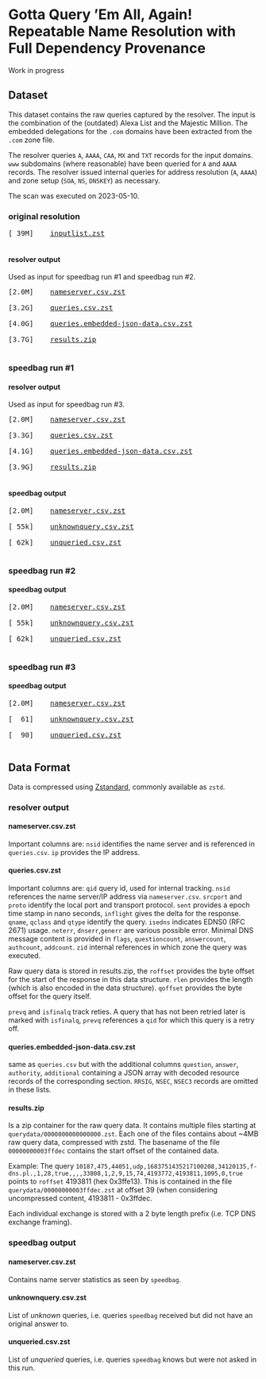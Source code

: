 # Gotta Query ’Em All, Again! Repeatable Name Resolution with Full Dependency Provenance

Work in progress

## Dataset

This dataset contains the raw queries captured by the resolver.
The input is the combination of the (outdated) Alexa List and the Majestic Million.
The embedded delegations for the `.com` domains have been extracted from the `.com` zone file.

The resolver queries `A`, `AAAA`, `CAA`, `MX` and `TXT` records for the input domains.
`www` subdomains (where reasonable) have been queried for `A` and `AAAA` records.
The resolver issued internal queries for address resolution (`A`, `AAAA`) and zone setup (`SOA`, `NS`, `DNSKEY`) as necessary.

The scan was executed on 2023-05-10.

### original resolution

<pre>
[&nbsp;39M]&nbsp;&nbsp;&nbsp;&nbsp;<a href="https://alcatraz.net.in.tum.de/naab-anrw2023/inputlist.zst">inputlist.zst</a><br>
</pre>


#### resolver output
Used as input for speedbag run #1 and speedbag run #2.

<pre>
[2.0M]&nbsp;&nbsp;&nbsp;&nbsp;<a href="https://alcatraz.net.in.tum.de/naab-anrw2023/original/resolveout/nameserver.csv.zst">nameserver.csv.zst</a><br>
[3.2G]&nbsp;&nbsp;&nbsp;&nbsp;<a href="https://alcatraz.net.in.tum.de/naab-anrw2023/original/resolveout/queries.csv.zst">queries.csv.zst</a><br>
[4.0G]&nbsp;&nbsp;&nbsp;&nbsp;<a href="https://alcatraz.net.in.tum.de/naab-anrw2023/original/resolveout/queries.embedded-json-data.csv.zst">queries.embedded-json-data.csv.zst</a><br>
[3.7G]&nbsp;&nbsp;&nbsp;&nbsp;<a href="https://alcatraz.net.in.tum.de/naab-anrw2023/original/resolveout/results.zip">results.zip</a><br>
</pre>


### speedbag run #1

#### resolver output
Used as input for speedbag run #3.

<pre>
[2.0M]&nbsp;&nbsp;&nbsp;&nbsp;<a href="https://alcatraz.net.in.tum.de/naab-anrw2023/speedbag-run1/resolveout/nameserver.csv.zst">nameserver.csv.zst</a><br>
[3.3G]&nbsp;&nbsp;&nbsp;&nbsp;<a href="https://alcatraz.net.in.tum.de/naab-anrw2023/speedbag-run1/resolveout/queries.csv.zst">queries.csv.zst</a><br>
[4.1G]&nbsp;&nbsp;&nbsp;&nbsp;<a href="https://alcatraz.net.in.tum.de/naab-anrw2023/speedbag-run1/resolveout/queries.embedded-json-data.csv.zst">queries.embedded-json-data.csv.zst</a><br>
[3.9G]&nbsp;&nbsp;&nbsp;&nbsp;<a href="https://alcatraz.net.in.tum.de/naab-anrw2023/speedbag-run1/resolveout/results.zip">results.zip</a><br>
</pre>


#### speedbag output

<pre>
[2.0M]&nbsp;&nbsp;&nbsp;&nbsp;<a href="https://alcatraz.net.in.tum.de/naab-anrw2023/speedbag-run1/speedbagout/nameserver.csv.zst">nameserver.csv.zst</a><br>
[&nbsp;55k]&nbsp;&nbsp;&nbsp;&nbsp;<a href="https://alcatraz.net.in.tum.de/naab-anrw2023/speedbag-run1/speedbagout/unknownquery.csv.zst">unknownquery.csv.zst</a><br>
[&nbsp;62k]&nbsp;&nbsp;&nbsp;&nbsp;<a href="https://alcatraz.net.in.tum.de/naab-anrw2023/speedbag-run1/speedbagout/unqueried.csv.zst">unqueried.csv.zst</a><br>
</pre>


### speedbag run #2

#### speedbag output

<pre>
[2.0M]&nbsp;&nbsp;&nbsp;&nbsp;<a href="https://alcatraz.net.in.tum.de/naab-anrw2023/speedbag-run2/speedbagout/nameserver.csv.zst">nameserver.csv.zst</a><br>
[&nbsp;55k]&nbsp;&nbsp;&nbsp;&nbsp;<a href="https://alcatraz.net.in.tum.de/naab-anrw2023/speedbag-run2/speedbagout/unknownquery.csv.zst">unknownquery.csv.zst</a><br>
[&nbsp;62k]&nbsp;&nbsp;&nbsp;&nbsp;<a href="https://alcatraz.net.in.tum.de/naab-anrw2023/speedbag-run2/speedbagout/unqueried.csv.zst">unqueried.csv.zst</a><br>
</pre>


### speedbag run #3

#### speedbag output

<pre>
[2.0M]&nbsp;&nbsp;&nbsp;&nbsp;<a href="https://alcatraz.net.in.tum.de/naab-anrw2023/speedbag-run3/speedbagout/nameserver.csv.zst">nameserver.csv.zst</a><br>
[&nbsp;&nbsp;61]&nbsp;&nbsp;&nbsp;&nbsp;<a href="https://alcatraz.net.in.tum.de/naab-anrw2023/speedbag-run3/speedbagout/unknownquery.csv.zst">unknownquery.csv.zst</a><br>
[&nbsp;&nbsp;90]&nbsp;&nbsp;&nbsp;&nbsp;<a href="https://alcatraz.net.in.tum.de/naab-anrw2023/speedbag-run3/speedbagout/unqueried.csv.zst">unqueried.csv.zst</a><br>
</pre>


## Data Format

Data is compressed using [Zstandard](https://facebook.github.io/zstd/), commonly available as `zstd`.

### resolver output

#### nameserver.csv.zst
Important columns are:
`nsid` identifies the name server and is referenced in `queries.csv`.
`ip` provides the IP address.

#### queries.csv.zst
Important columns are:
`qid` query id, used for internal tracking.
`nsid` references the name server/IP address via `nameserver.csv`.
`srcport` and `proto` identify the local port and transport protocol.
`sent` provides a epoch time stamp in nano seconds, `inflight` gives the delta for the response.
`qname`, `qclass` and `qtype` identify the query.
`isedns` indicates EDNS0 (RFC 2671) usage.
`neterr`, `dnserr`,`generr` are various possible error.
Minimal DNS message content is provided in `flags`, `questioncount`, `answercount`, `authcount`, `addcount`.
`zid` internal references in which zone the query was executed.

Raw query data is stored in results.zip, the `roffset` provides the byte offset for the start of the response in this data structure.
`rlen` provides the length (which is also encoded in the data structure).
`qoffset` provides the byte offset for the query itself.

`prevq` and `isfinalq` track reties.
A query that has not been retried later is marked with `isfinalq`, `prevq` references a `qid` for which this query is a retry off.

#### queries.embedded-json-data.csv.zst
same as `queries.csv` but with the additional columns `question`, `answer`, `authority`, `additional` containing a JSON array with decoded resource records of the corresponding section.
`RRSIG`, `NSEC`, `NSEC3` records are omitted in these lists.

#### results.zip

Is a zip container for the raw query data.
It contains multiple files starting at `querydata/0000000000000000.zst`.
Each one of the files contains about ~4MB raw query data, compressed with zstd.
The basename of the file `00000000003ffdec` contains the start offset of the contained data.

Example: The query `10187,475,44051,udp,1683751435217100208,34120135,f-dns.pl.,1,28,true,,,,33808,1,2,9,15,74,4193772,4193811,1095,0,true` points to `roffset` 4193811 (hex 0x3ffe13). This is contained in the file `querydata/00000000003ffdec.zst` at offset 39 (when considering uncompressed content, 4193811 - 0x3ffdec.

Each individual exchange is stored with a 2 byte length prefix (i.e. TCP DNS exchange framing).

### speedbag output

#### nameserver.csv.zst
Contains name server statistics as seen by `speedbag`.

#### unknownquery.csv.zst
List of _unknown_ queries, i.e. queries `speedbag` received but did not have an original answer to.

#### unqueried.csv.zst
List of _unqueried_ queries, i.e. queries `speedbag` knows but were not asked in this run.
